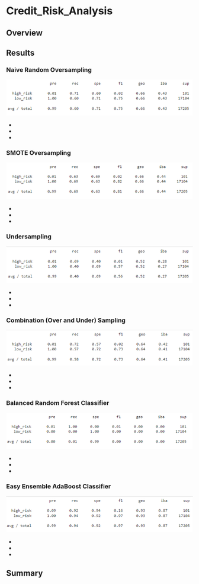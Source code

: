 # Credit_Risk_Analysis

## Overview


## Results

### Naive Random Oversampling
![](Resources/module18first.PNG)

*

*

*

### SMOTE Oversampling
![](Resources/module18second.PNG)

*

*

*

### Undersampling
![](Resources/module18third.PNG)

*

*

*

### Combination (Over and Under) Sampling
![](Resources/module18fourth.PNG)

*

*

*

### Balanced Random Forest Classifier
![](Resources/module18fifth.PNG)

*

*

*

### Easy Ensemble AdaBoost Classifier
![](Resources/module18sixth.PNG)

*

*

*

## Summary
